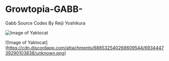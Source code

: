 # Growtopia-GABB-
Gabb Source Codes By Reiji Yoshikura




![Image of Yaktocat](https://cdn.discordapp.com/attachments/688532540268609544/693440625516871790/unknown.png)



![Image of Yaktocat] (https://cdn.discordapp.com/attachments/688532540268609544/693444739290103838/unknown.png)
